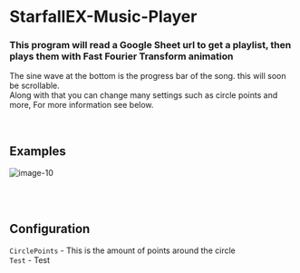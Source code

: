 # StarfallEX-Music-Player
### This program will read a Google Sheet url to get a playlist, then plays them with Fast Fourier Transform animation

The sine wave at the bottom is the progress bar of the song. this will soon be scrollable.<br>
Along with that you can change many settings such as circle points and more, For more information see below.

<br>

## <b>Examples</b>

![image-10](https://github.com/Toakley683/StarfallEX-Music-Player/assets/101290005/fd226320-24c5-448d-966c-20a47d9d3217)

<br>
<br>

## <b>Configuration</b>


`CirclePoints` - This is the amount of points around the circle  <br>
`Test` - Test  <br>
